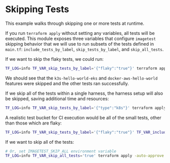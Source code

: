 # Skipping Tests

This example walks through skipping one or more tests at runtime.

If you run `terraform apply` without setting any variables, all tests will be
executed. This module exposes three variables that configure `imagetest` skipping
behavior that we will use to run subsets of the tests defined in `main.tf`: 
`include_tests_by_label`, `skip_tests_by_label`, and `skip_all_tests`.

If we want to skip the flaky tests, we could run:

```sh
TF_LOG=info TF_VAR_skip_tests_by_label='{"flaky":"true"}' terraform apply -auto-approve
```

We should see that the `k3s-hello-world-eks` and `docker-aws-hello-world` features were skipped and the other tests ran successfully.

If we skip all of the tests within a single harness, the harness setup will
also be skipped, saving additional time and resources:

```sh
TF_LOG=info TF_VAR_skip_tests_by_label='{"type":"k8s"}' terraform apply -auto-approve
```

A realistic test bucket for CI execution would be all of the small tests, other
than those which are flaky:

```sh
TF_LOG=info TF_VAR_skip_tests_by_label='{"flaky":"true"}' TF_VAR_include_tests_by_label='{"size":"small"}' terraform apply -auto-approve
```

If we want to skip all of the tests:

```sh
# Or, set IMAGETEST_SKIP_ALL environment variable
TF_LOG=info TF_VAR_skip_all_tests='true' terraform apply -auto-approve
```
